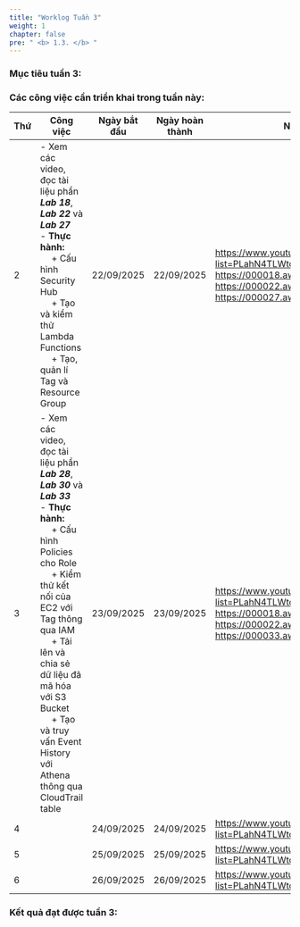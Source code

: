 ```yaml
---
title: "Worklog Tuần 3"
weight: 1
chapter: false
pre: " <b> 1.3. </b> "
---
```


### Mục tiêu tuần 3:



### Các công việc cần triển khai trong tuần này:
| Thứ | Công việc                                                                                                                                                                                                                                                                                                                                                               | Ngày bắt đầu | Ngày hoàn thành | Nguồn tài liệu                                                                                                                                                                                              |
| --- | ----------------------------------------------------------------------------------------------------------------------------------------------------------------------------------------------------------------------------------------------------------------------------------------------------------------------------------------------------------------------- | ------------ | --------------- | ----------------------------------------------------------------------------------------------------------------------------------------------------------------------------------------------------------- |
| 2   | - Xem các video, đọc tài liệu phần **<i>Lab 18</i>**, **<i>Lab 22</i>** và **<i>Lab 27</i>** <br> - **Thực hành:** <br>&emsp; + Cấu hình Security Hub <br>&emsp; + Tạo và kiểm thử Lambda Functions <br>&emsp; + Tạo, quản lí Tag và Resource Group                                                                                                                     | 22/09/2025   | 22/09/2025      | <https://www.youtube.com/playlist?list=PLahN4TLWtox2a3vElknwzU_urND8hLn1i> <br> <https://000018.awsstudygroup.com/vi> <br> <https://000022.awsstudygroup.com/vi> <br> <https://000027.awsstudygroup.com/vi> | 
| 3   | - Xem các video, đọc tài liệu phần **<i>Lab 28</i>**, **<i>Lab 30</i>** và **<i>Lab 33</i>** <br> - **Thực hành:** <br>&emsp; + Cấu hình Policies cho Role <br>&emsp; + Kiểm thử kết nối của EC2 với Tag thông qua IAM <br>&emsp; + Tải lên và chia sẻ dữ liệu đã mã hóa với S3 Bucket <br>&emsp; + Tạo và truy vấn Event History với Athena thông qua CloudTrail table | 23/09/2025   | 23/09/2025      | <https://www.youtube.com/playlist?list=PLahN4TLWtox2a3vElknwzU_urND8hLn1i> <br> <https://000018.awsstudygroup.com/vi> <br> <https://000022.awsstudygroup.com/vi> <br> <https://000033.awsstudygroup.com/vi> |
| 4   |  | 24/09/2025   | 24/09/2025      | <https://www.youtube.com/playlist?list=PLahN4TLWtox2a3vElknwzU_urND8hLn1i> |
| 5   |  | 25/09/2025   | 25/09/2025      | <https://www.youtube.com/playlist?list=PLahN4TLWtox2a3vElknwzU_urND8hLn1i> |
| 6   |  | 26/09/2025   | 26/09/2025      | <https://www.youtube.com/playlist?list=PLahN4TLWtox2a3vElknwzU_urND8hLn1i> |


### Kết quả đạt được tuần 3:



